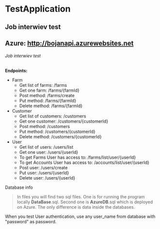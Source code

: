 # TestApplication
## Job interwiev test <h2> Azure: http://bojanapi.azurewebsites.net
###### Job interwiev test <h6>
**Endpoints:**
* Farm
  * Get list of farms: /farms
  * Get one farm: /farms/{farmId}
  * Post method: /farms/create
  * Put method: /farms/{farmId}
  * Delete method: /farms/{farmId}
* Customer
  * Get list of customers: /customers
  * Get one customer: /customers/{customerId}
  * Post method: /customers
  * Put method: /customers/{customerId}
  * Delete method: /customers/{customerId}
* User
  * Get list of users: /users/list
  * Get one user: /users/{userId}
  * To get Farms User has access to: /farms/list/user/{userId}
  * To get Accounts User has access to: /accounts/list/user/{userId}
  * Post user: /users/create
  * Put user: /users/{userId}
  * Delete user: /users/{userId}
 
Database info

> In files you will find two sql files. One is for running the program locally **DataBase**.sql.
> Second one is **AzureDB**.sql which is deployed on Azure. The only difference is data inside the databases. 

When you test User authentication, use any user_name from database with "password" as password.
